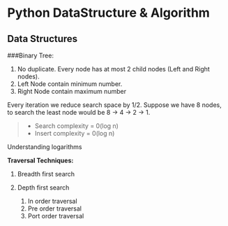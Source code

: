 # Python DataStructure & Algorithm

## Data Structures

###Binary Tree:  

1. No duplicate. Every node has at most 2 child nodes (Left and Right nodes). 
1. Left Node contain minimum number. 
1.  Right Node contain maximum number 
    
Every iteration we reduce search space by 1/2. 
Suppose we have 8 nodes, to search the least node would be 8 -> 4 -> 2 -> 1.

>   *   Search complexity = 0(log n)
>   *   Insert complexity = 0(log n)

Understanding logarithms 

**Traversal Techniques:**

1.  Breadth first search   

2.  Depth first search 
    1.  In order traversal 
    2.  Pre order traversal 
    3.  Port order traversal

